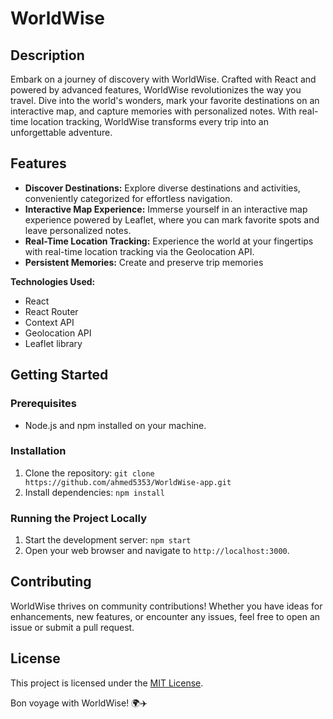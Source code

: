 # WorldWise

## Description

Embark on a journey of discovery with WorldWise. Crafted with React and powered by advanced features, WorldWise revolutionizes the way you travel. Dive into the world's wonders, mark your favorite destinations on an interactive map, and capture memories with personalized notes. With real-time location tracking, WorldWise transforms every trip into an unforgettable adventure.



## Features

- **Discover Destinations:** Explore diverse destinations and activities, conveniently categorized for effortless navigation.
- **Interactive Map Experience:** Immerse yourself in an interactive map experience powered by Leaflet, where you can mark favorite spots and leave personalized notes.
- **Real-Time Location Tracking:** Experience the world at your fingertips with real-time location tracking via the Geolocation API.
- **Persistent Memories:** Create and preserve trip memories

**Technologies Used:**
- React
- React Router
- Context API
- Geolocation API
- Leaflet library

## Getting Started

### Prerequisites

- Node.js and npm installed on your machine.

### Installation

1. Clone the repository: `git clone https://github.com/ahmed5353/WorldWise-app.git`
2. Install dependencies: `npm install`

### Running the Project Locally

1. Start the development server: `npm start`
2. Open your web browser and navigate to `http://localhost:3000`.

## Contributing

WorldWise thrives on community contributions! Whether you have ideas for enhancements, new features, or encounter any issues, feel free to open an issue or submit a pull request.

## License

This project is licensed under the [MIT License](LICENSE).

Bon voyage with WorldWise! 🌍✈️
